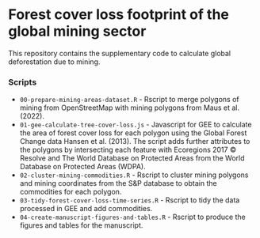 # Forest cover loss footprint of the global mining sector

This repository contains the supplementary code to calculate global deforestation due to mining.

### Scripts

- `00-prepare-mining-areas-dataset.R` - Rscript to merge polygons of mining from OpenStreetMap with mining polygons from Maus et al. (2022).
- `01-gee-calculate-tree-cover-loss.js` - Javascript for GEE to calculate the area of forest cover loss for each polygon using the Global Forest Change data Hansen et al. (2013). The script adds further attributes to the polygons by intersecting each feature with Ecoregions 2017 © Resolve and The World Database on Protected Areas from the World Database on Protected Areas (WDPA).
- `02-cluster-mining-commodities.R` - Rscript to cluster mining polygons and mining coordinates from the S&P database to obtain the commodities for each polygon.
- `03-tidy-forest-cover-loss-time-series.R` - Rscript to tidy the data processed in GEE and add commodities.
- `04-create-manuscript-figures-and-tables.R` - Rscript to produce the figures and tables for the manuscript.
